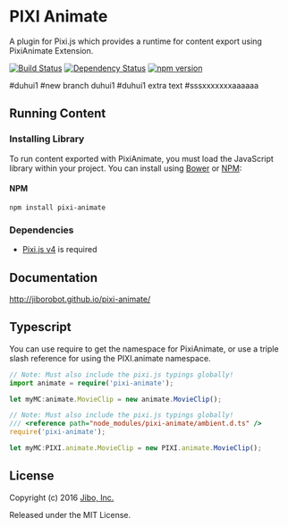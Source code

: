 # PIXI Animate

A plugin for Pixi.js which provides a runtime for content export using PixiAnimate Extension.

[![Build Status](https://travis-ci.org/jiborobot/pixi-animate.svg?branch=master)](https://travis-ci.org/jiborobot/pixi-animate) [![Dependency Status](https://david-dm.org/jiborobot/pixi-animate.svg)](https://david-dm.org/jiborobot/pixi-animate) [![npm version](https://badge.fury.io/js/pixi-animate.svg)](https://badge.fury.io/js/pixi-animate)

#duhui1
#new branch duhui1
#duhui1 extra text
#sssxxxxxxxaaaaaa
## Running Content

### Installing Library

To run content exported with PixiAnimate, you must load the JavaScript library within your project. You can install using [Bower](http://bower.io) or [NPM](http://www.npmjs.org):

#### NPM
```
npm install pixi-animate
```

### Dependencies

* [Pixi.js v4](http://pixijs.com) is required

## Documentation

http://jiborobot.github.io/pixi-animate/

## Typescript
You can use require to get the namespace for PixiAnimate, or use a triple slash reference for using the PIXI.animate namespace.
```typescript
// Note: Must also include the pixi.js typings globally!
import animate = require('pixi-animate');

let myMC:animate.MovieClip = new animate.MovieClip();
```

```typescript
// Note: Must also include the pixi.js typings globally!
/// <reference path="node_modules/pixi-animate/ambient.d.ts" />
require('pixi-animate');

let myMC:PIXI.animate.MovieClip = new PIXI.animate.MovieClip();
```

## License

Copyright (c) 2016 [Jibo, Inc.](http://github.com/jiborobot)

Released under the MIT License.
